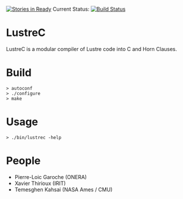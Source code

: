 [![Stories in Ready](https://badge.waffle.io/coco-team/lustrec.png?label=ready&title=Ready)](https://waffle.io/coco-team/lustrec)
Current Status:    [![Build Status](https://travis-ci.org/coco-team/lustrec.svg?branch=master)](https://travis-ci.org/coco-team/lustrec)
# LustreC

LustreC is a modular compiler of Lustre code into C and Horn Clauses.

# Build
```
> autoconf
> ./configure
> make
```

# Usage
```
> ./bin/lustrec -help
```

# People
* Pierre-Loic Garoche (ONERA)
* Xavier Thirioux (IRIT)
* Temesghen Kahsai (NASA Ames / CMU)
